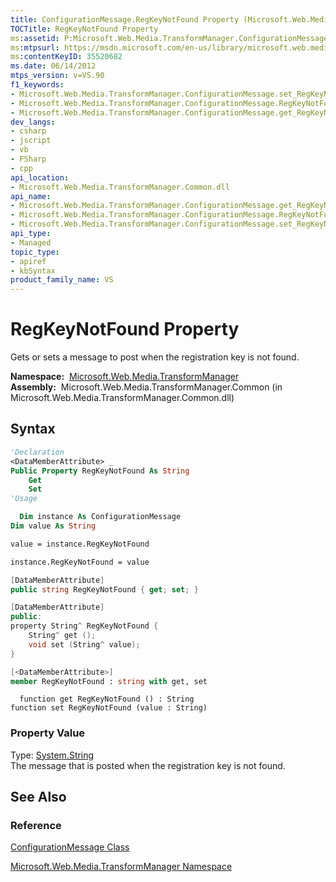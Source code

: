 ```yaml
---
title: ConfigurationMessage.RegKeyNotFound Property (Microsoft.Web.Media.TransformManager)
TOCTitle: RegKeyNotFound Property
ms:assetid: P:Microsoft.Web.Media.TransformManager.ConfigurationMessage.RegKeyNotFound
ms:mtpsurl: https://msdn.microsoft.com/en-us/library/microsoft.web.media.transformmanager.configurationmessage.regkeynotfound(v=VS.90)
ms:contentKeyID: 35520682
ms.date: 06/14/2012
mtps_version: v=VS.90
f1_keywords:
- Microsoft.Web.Media.TransformManager.ConfigurationMessage.set_RegKeyNotFound
- Microsoft.Web.Media.TransformManager.ConfigurationMessage.RegKeyNotFound
- Microsoft.Web.Media.TransformManager.ConfigurationMessage.get_RegKeyNotFound
dev_langs:
- csharp
- jscript
- vb
- FSharp
- cpp
api_location:
- Microsoft.Web.Media.TransformManager.Common.dll
api_name:
- Microsoft.Web.Media.TransformManager.ConfigurationMessage.get_RegKeyNotFound
- Microsoft.Web.Media.TransformManager.ConfigurationMessage.RegKeyNotFound
- Microsoft.Web.Media.TransformManager.ConfigurationMessage.set_RegKeyNotFound
api_type:
- Managed
topic_type:
- apiref
- kbSyntax
product_family_name: VS
---
```


# RegKeyNotFound Property

Gets or sets a message to post when the registration key is not found.

**Namespace:**  [Microsoft.Web.Media.TransformManager](microsoft-web-media-transformmanager-namespace.md)  
**Assembly:**  Microsoft.Web.Media.TransformManager.Common (in Microsoft.Web.Media.TransformManager.Common.dll)

## Syntax

```vb
'Declaration
<DataMemberAttribute> _
Public Property RegKeyNotFound As String
    Get
    Set
'Usage

  Dim instance As ConfigurationMessage
Dim value As String

value = instance.RegKeyNotFound

instance.RegKeyNotFound = value
```

```csharp
[DataMemberAttribute]
public string RegKeyNotFound { get; set; }
```

```cpp
[DataMemberAttribute]
public:
property String^ RegKeyNotFound {
    String^ get ();
    void set (String^ value);
}
```

``` fsharp
[<DataMemberAttribute>]
member RegKeyNotFound : string with get, set
```

```jscript
  function get RegKeyNotFound () : String
function set RegKeyNotFound (value : String)
```

### Property Value

Type: [System.String](https://msdn.microsoft.com/library/s1wwdcbf)  
The message that is posted when the registration key is not found.  

## See Also

### Reference

[ConfigurationMessage Class](configurationmessage-class-microsoft-web-media-transformmanager.md)

[Microsoft.Web.Media.TransformManager Namespace](microsoft-web-media-transformmanager-namespace.md)

